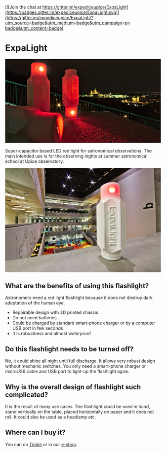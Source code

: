 [![Join the chat at https://gitter.im/expediceupice/ExpaLight](https://badges.gitter.im/expediceupice/ExpaLight.svg)](https://gitter.im/expediceupice/ExpaLight?utm_source=badge&utm_medium=badge&utm_campaign=pr-badge&utm_content=badge)

# ExpaLight

![ExpaLight 2017](/DOC/src/img/Expa_light_night.JPG)

Super-capacitor based LED red light for astronomical observations. The main intended use is for the observing nights at summer astronomical school at Upice observatory.

![ExpaLight version 2017](DOC/src/img/expaLight.jpg "ExpaLight")

## What are the benefits of using this flashlight?

Astronomers need a red light flashlight because it does not destroy dark adaptation of the human eye.

* Repairable design with 3D printed chassis
* Do not need batteries 
* Could be charged by standard smart-phone charger or by a computer USB port in few seconds
* It is robustness and almost waterproof

## Do this flashlight needs to be turned off?

No, it could shine all night until full discharge. It allows very robust design without mechanic switches. You only need a smart-phone charger or microUSB cable and USB port to light-up the flashlight again. 

## Why is the overall design of flashlight such complicated?

It is the result of many use cases. The flashlight could be used in hand, stand vertically on the table, placed horizontally on paper and it does not roll. It could also be used as a headlamp etc.

## Where can I buy it?
You can on [Tindie](https://www.tindie.com/products/UST_Store/expalight/) or in our [e-shop](http://www.ust.cz/shop/product_info.php?products_id=271). 
